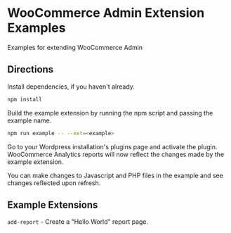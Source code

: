 # WooCommerce Admin Extension Examples

Examples for extending WooCommerce Admin

## Directions

Install dependencies, if you haven't already.

```bash
npm install
```

Build the example extension by running the npm script and passing the example name.

```bash
npm run example -- --ext=<example>
```

Go to your Wordpress installation's plugins page and activate the plugin. WooCommerce Analytics reports will now reflect the changes made by the example extension.

You can make changes to Javascript and PHP files in the example and see changes reflected upon refresh.

## Example Extensions

`add-report` - Create a "Hello World" report page.
